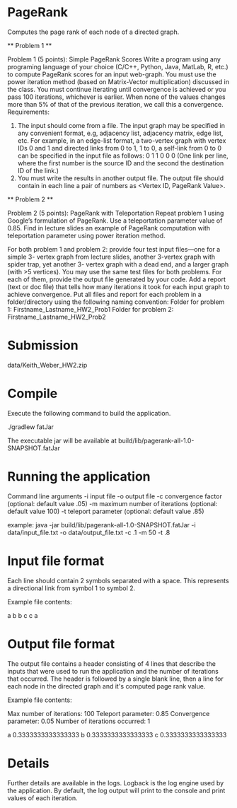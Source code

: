 # PageRank

Computes the page rank of each node of a directed graph.

** Problem 1 **

Problem 1 (5 points): Simple PageRank Scores
Write a program using any programing language of your choice (C/C++, Python, Java, MatLab, R,
etc.) to compute PageRank scores for an input web-graph. You must use the power iteration
method (based on Matrix-Vector multiplication) discussed in the class. You must continue
iterating until convergence is achieved or you pass 100 iterations, whichever is earlier. When
none of the values changes more than 5% of that of the previous iteration, we call this a
convergence.
Requirements:
1. The input should come from a file. The input graph may be specified in any convenient
format, e.g, adjacency list, adjacency matrix, edge list, etc. For example, in an edge-list
format, a two-vertex graph with vertex IDs 0 and 1 and directed links from 0 to 1, 1 to 0,
a self-link from 0 to 0 can be specified in the input file as follows:
0 1
1 0
0 0
(One link per line, where the first number is the source ID and the second the destination
ID of the link.)
2. You must write the results in another output file. The output file should contain in each
line a pair of numbers as <Vertex ID, PageRank Value>.

** Problem 2 **

Problem 2 (5 points): PageRank with Teleportation
Repeat problem 1 using Google’s formulation of PageRank. Use a teleportation parameter value
of 0.85. Find in lecture slides an example of PageRank computation with teleportation
parameter using power iteration method.

For both problem 1 and problem 2: provide four test input files—one for a simple 3-
vertex graph from lecture slides, another 3-vertex graph with spider trap, yet another 3-
vertex graph with a dead end, and a larger graph (with >5 vertices). You may use the
same test files for both problems. For each of them, provide the output file generated by
your code. Add a report (text or doc file) that tells how many iterations it took for each
input graph to achieve convergence. Put all files and report for each problem in a
folder/directory using the following naming convention:
Folder for problem 1: Firstname_Lastname_HW2_Prob1
Folder for problem 2: Firstname_Lastname_HW2_Prob2


# Submission

data/Keith_Weber_HW2.zip

# Compile

Execute the following command to build the application.

./gradlew fatJar

The executable jar will be available at build/lib/pagerank-all-1.0-SNAPSHOT.fatJar

# Running the application

Command line arguments
-i input file
-o output file
-c convergence factor (optional: default value .05)
-m maximum number of iterations (optional: default value 100)
-t teleport parameter (optional: default value .85)

example:
java -jar build/lib/pagerank-all-1.0-SNAPSHOT.fatJar -i data/input_file.txt -o data/output_file.txt -c .1 -m 50 -t .8

# Input file format

Each line should contain 2 symbols separated with a space. This represents a directional link from symbol 1 to symbol 2.

Example file contents:

a b
b c
c a

# Output file format

The output file contains a header consisting of 4 lines that describe the inputs that were used to run the application and the number of iterations that occurred. The header is followed by a single blank line, then a line for each node in the directed graph and it's computed page rank value.

Example file contents:

Max number of iterations: 100
Teleport parameter: 0.85
Convergence parameter: 0.05
Number of iterations occurred: 1

a 0.3333333333333333
b 0.3333333333333333
c 0.3333333333333333

# Details

Further details are available in the logs. Logback is the log engine used by the application. By default, the log output will print to the console and print values of each iteration.
